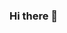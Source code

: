### Hi there 👋

<!--
**oguzhankayapinar/oguzhankayapinar** is a ✨ _special_ ✨ repository because its `README.md` (this file) appears on your GitHub profile.

Here are some ideas to get you started:

- 🔭 I’m currently working on ...
- 🌱 I’m currently learning Javascript
- 👯 I’m looking to collaborate on ...
- 🤔 I’m looking for help with ...
- 💬 Ask me about ...
- 📫 How to reach me: oguzhankayapinar@gmail.com
- 😄 Pronouns: ...
- ⚡ Fun fact: ...
-->
